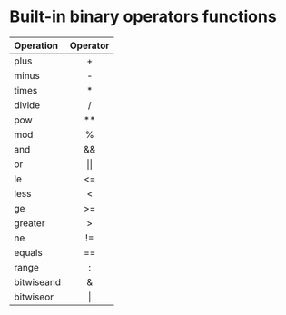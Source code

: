Built-in binary operators functions
============

| Operation |   Operator   | 
|:----------|:------------:|    
| plus      |      +       |
| minus     |      -       |
| times     |      *       |
| divide    |      /       |
| pow       |      **      |
| mod       |      %       |
| and       |      &&      |
| or        | &#124;&#124; |
| le        |      <=      |
| less      |      <       |
| ge        |      >=      |
| greater   |      >       |
| ne        |      !=      |
| equals    |      ==      |
| range     |      :       |
| bitwiseand         |      &       |
| bitwiseor      |      &#124;       |
